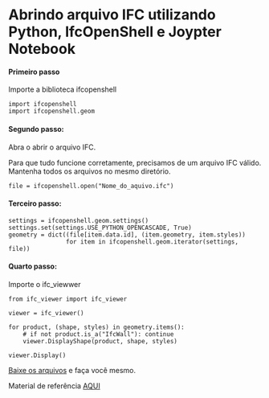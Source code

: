# Abrindo arquivo IFC utilizando Python, IfcOpenShell e Joypter Notebook

#### Primeiro passo

Importe a biblioteca ifcopenshell

```
import ifcopenshell
import ifcopenshell.geom
```

#### Segundo passo:

Abra o abrir o arquivo IFC.

Para que tudo funcione corretamente, precisamos de um arquivo IFC válido. Mantenha todos os arquivos no mesmo diretório.

```
file = ifcopenshell.open("Nome_do_aquivo.ifc")
```

#### Terceiro passo:

```
settings = ifcopenshell.geom.settings()
settings.set(settings.USE_PYTHON_OPENCASCADE, True)
geometry = dict((file[item.data.id], (item.geometry, item.styles)) 
                for item in ifcopenshell.geom.iterator(settings, file))
```

#### Quarto passo:

Importe o ifc_viewwer

```
from ifc_viewer import ifc_viewer
        
viewer = ifc_viewer()

for product, (shape, styles) in geometry.items():
    # if not product.is_a("IfcWall"): continue
    viewer.DisplayShape(product, shape, styles)
    
viewer.Display()
```

[Baixe os arquivos](https://github.com/renatogcruz/Data-science-for-architecture/tree/main/ifc_analysis/IFC_analysis_with_IfcOpenShell/Instrucoes_iniciais) e faça você mesmo.

Material de referência [AQUI](https://gist.github.com/feromes/b9e7935b9313e7eb7e197d267168ebdb)
